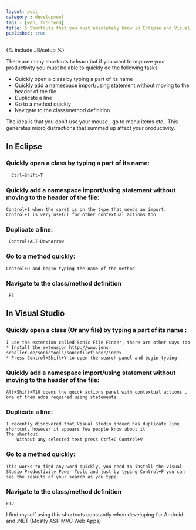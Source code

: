 ```yaml
---
layout: post
category : development
tags : [web, frontend]
title: 5 Shortcuts that you must absolutely know in Eclipse and Visual Studio
published: true
---
```

{% include JB/setup %}


There are many shortcuts to learn but if you want to improve your productivity you must be able to quickly do the following tasks:

* Quickly open a class by typing a part of its name
* Quickly add a namespace import/using statement without moving to the header of the file
* Duplicate a line
* Go to a method quickly 
* Navigate to the class/method definition

The idea is that you don't use your mouse , go to menu items etc.. This generates micro distractions that summed up affect your productivity.


## In Eclipse

###  Quickly open a class by typing a part of its name:
      Ctrl+Shift+T
### Quickly add a namespace import/using statement without moving to the header of the file: 
    Control+1 when the caret is on the type that needs an import. Control+1 is very useful for other contextual actions too
### Duplicate a line:
     Control+ALT+DownArrow
### Go to a method quickly: 
    Control+O and begin typing the name of the method 
### Navigate to the class/method definition
     F3

## In Visual Studio


### Quickly open a class (Or any file) by typing a part of its name : 
    I use the extension called Sonic File Finder, there are other ways too
    * Install the extension http://www.jens-schaller.de/sonictools/sonicfilefinder/index.
    * Press Control+Shift+Y to open the search panel and begin typing


### Quickly add a namespace import/using statement without moving to the header of the file: 
    Alt+Shift+F10 opens the quick actions panel with contextual actions , one of them adds required using statements

### Duplicate a line:
    I recently discovered that Visual Studio indeed has duplicate line shortcut, however it appears few people know about it
    The shortcut:
        Without any selected text press Ctrl+C Control+V

### Go to a method quickly:
    This works to find any word quickly, you need to install the Visual Studio Productivity Power Tools and just by typing Control+F you can see the results of your search as you type.

### Navigate to the class/method definition
    F12

I find myself using this shortcuts constantly when developing for Android and .NET (Mostly ASP MVC Web Apps)